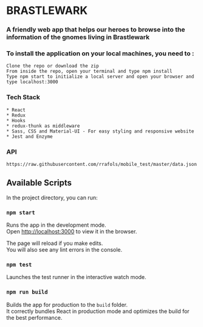 # BRASTLEWARK

### A friendly web app that helps our heroes to browse into the information of the gnomes living in Brastlewark

### To install the application on your local machines, you need to :

    Clone the repo or download the zip
    From inside the repo, open your terminal and type npm install
    Type npm start to initialize a local server and open your browser and type localhost:3000

### Tech Stack

    * React
    * Redux
    * Hooks
    * redux-thunk as middleware
    * Sass, CSS and Material-UI - For easy styling and responsive website
    * Jest and Enzyme

### API

    https://raw.githubusercontent.com/rrafols/mobile_test/master/data.json

## Available Scripts

In the project directory, you can run:

### `npm start`

Runs the app in the development mode.<br>
Open [http://localhost:3000](http://localhost:3000) to view it in the browser.

The page will reload if you make edits.<br>
You will also see any lint errors in the console.

### `npm test`

Launches the test runner in the interactive watch mode.<br>

### `npm run build`

Builds the app for production to the `build` folder.<br>
It correctly bundles React in production mode and optimizes the build for the best performance.

